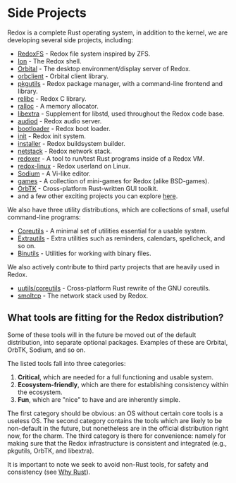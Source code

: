 # Side Projects

Redox is a complete Rust operating system, in addition to the kernel, we are developing several side projects, including:

- [RedoxFS](https://gitlab.redox-os.org/redox-os/redoxfs) - Redox file system inspired by ZFS.
- [Ion](https://gitlab.redox-os.org/redox-os/ion) - The Redox shell.
- [Orbital](https://gitlab.redox-os.org/redox-os/orbital) - The desktop environment/display server of Redox.
- [orbclient](https://gitlab.redox-os.org/redox-os/orbclient) - Orbital client library.
- [pkgutils](https://gitlab.redox-os.org/redox-os/pkgutils) - Redox package manager, with a command-line frontend and library.
- [relibc](https://gitlab.redox-os.org/redox-os/relibc) - Redox C library.
- [ralloc](https://gitlab.redox-os.org/redox-os/ralloc) - A memory allocator.
- [libextra](https://gitlab.redox-os.org/redox-os/libextra) - Supplement for libstd, used throughout the Redox code base.
- [audiod](https://gitlab.redox-os.org/redox-os/audiod) - Redox audio server.
- [bootloader](https://gitlab.redox-os.org/redox-os/bootloader) - Redox boot loader.
- [init](https://gitlab.redox-os.org/redox-os/init) - Redox init system.
- [installer](https://gitlab.redox-os.org/redox-os/installer) - Redox buildsystem builder.
- [netstack](https://gitlab.redox-os.org/redox-os/netstack) - Redox network stack.
- [redoxer](https://gitlab.redox-os.org/redox-os/redoxer) - A tool to run/test Rust programs inside of a Redox VM.
- [redox-linux](https://gitlab.redox-os.org/redox-os/redox-linux) - Redox userland on Linux.
- [Sodium](https://gitlab.redox-os.org/redox-os/sodium) - A Vi-like editor.
- [games](https://gitlab.redox-os.org/redox-os/games) - A collection of mini-games for Redox (alike BSD-games).
- [OrbTK](https://gitlab.redox-os.org/redox-os/orbtk) - Cross-platform Rust-written GUI toolkit.
- and a few other exciting projects you can explore [here](https://gitlab.redox-os.org/redox-os).

We also have three utility distributions, which are collections of small, useful command-line programs:

- [Coreutils](https://gitlab.redox-os.org/redox-os/coreutils) - A minimal set of utilities essential for a usable system.
- [Extrautils](https://gitlab.redox-os.org/redox-os/extrautils) -  Extra utilities such as reminders, calendars, spellcheck, and so on.
- [Binutils](https://gitlab.redox-os.org/redox-os/binutils) - Utilities for working with binary files.

We also actively contribute to third party projects that are heavily used in Redox.

 - [uutils/coreutils](https://github.com/uutils/coreutils) - Cross-platform Rust rewrite of the GNU coreutils.
 - [smoltcp](https://github.com/m-labs/smoltcp) - The network stack used by Redox.

What tools are fitting for the Redox distribution?
-------------------------------------------------

Some of these tools will in the future be moved out of the default distribution, into separate optional packages. Examples of these are Orbital, OrbTK, Sodium, and so on.

The listed tools fall into three categories:

1. **Critical**, which are needed for a full functioning and usable system.
2. **Ecosystem-friendly**, which are there for establishing consistency within the ecosystem.
3. **Fun**, which are "nice" to have and are inherently simple.

The first category should be obvious: an OS without certain core tools is a useless OS. The second category contains the tools which are likely to be non-default in the future, but nonetheless are in the official distribution right now, for the charm. The third category is there for convenience: namely for making sure that the Redox infrastructure is consistent and integrated (e.g., pkgutils, OrbTK, and libextra).

It is important to note we seek to avoid non-Rust tools, for safety and consistency (see [Why Rust](./ch01-06-why-rust.md)).
